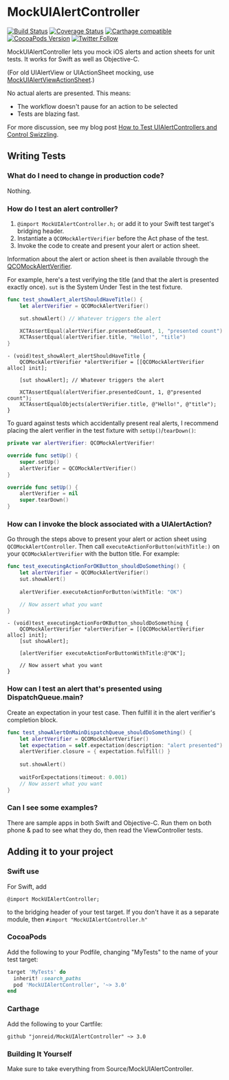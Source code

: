 # MockUIAlertController

[![Build Status](https://travis-ci.org/jonreid/MockUIAlertController.svg?branch=master)](https://travis-ci.org/jonreid/MockUIAlertController)
[![Coverage Status](https://coveralls.io/repos/jonreid/MockUIAlertController/badge.svg?branch=master&service=github)](https://coveralls.io/github/jonreid/MockUIAlertController?branch=master)
[![Carthage compatible](https://img.shields.io/badge/Carthage-compatible-4BC51D.svg?style=flat)](https://github.com/Carthage/Carthage)
[![CocoaPods Version](https://cocoapod-badges.herokuapp.com/v/MockUIAlertController/badge.png)](https://cocoapods.org/pods/MockUIAlertController)
[![Twitter Follow](https://img.shields.io/twitter/follow/qcoding.svg?style=social)](https://twitter.com/qcoding)

MockUIAlertController lets you mock iOS alerts and action sheets for unit tests. It works for Swift as well as Objective-C.

(For old UIAlertView or UIActionSheet mocking, use
[MockUIAlertViewActionSheet](https://github.com/jonreid/MockUIAlertViewActionSheet).)

No actual alerts are presented. This means:

* The workflow doesn't pause for an action to be selected
* Tests are blazing fast.

For more discussion, see my blog post [How to Test UIAlertControllers and Control Swizzling](http://qualitycoding.org/testing-uialertcontrollers/).


## Writing Tests

### What do I need to change in production code?

Nothing.

### How do I test an alert controller?

1. `@import MockUIAlertController.h;` or add it to your Swift test target's bridging header.
2. Instantiate a `QCOMockAlertVerifier` before the Act phase of the test.
3. Invoke the code to create and present your alert or action sheet.

Information about the alert or action sheet is then available through the
[QCOMockAlertVerifier](https://github.com/jonreid/MockUIAlertController/blob/master/Source/MockUIAlertController/QCOMockAlertVerifier.h).

For example, here's a test verifying the title (and that the alert is presented exactly once). `sut` is the System Under Test
in the test fixture.

```swift
func test_showAlert_alertShouldHaveTitle() {
    let alertVerifier = QCOMockAlertVerifier()

    sut.showAlert() // Whatever triggers the alert

    XCTAssertEqual(alertVerifier.presentedCount, 1, "presented count")
    XCTAssertEqual(alertVerifier.title, "Hello!", "title")
}
```

```obj-c
- (void)test_showAlert_alertShouldHaveTitle {
    QCOMockAlertVerifier *alertVerifier = [[QCOMockAlertVerifier alloc] init];

    [sut showAlert]; // Whatever triggers the alert

    XCTAssertEqual(alertVerifier.presentedCount, 1, @"presented count");
    XCTAssertEqualObjects(alertVerifier.title, @"Hello!", @"title");
}
```

To guard against tests which accidentally present real alerts, I recommend placing the alert verifier in the test fixture with `setUp()`/`tearDown()`:

```swift
private var alertVerifier: QCOMockAlertVerifier!

override func setUp() {
    super.setUp()
    alertVerifier = QCOMockAlertVerifier()
}

override func setUp() {
    alertVerifier = nil
    super.tearDown()
}
```

### How can I invoke the block associated with a UIAlertAction?

Go through the steps above to present your alert or action sheet using `QCOMockAlertController`.
Then call `executeActionForButton(withTitle:)` on your `QCOMockAlertVerifier` with the button title.
For example:

```swift
func test_executingActionForOKButton_shouldDoSomething() {
    let alertVerifier = QCOMockAlertVerifier()
    sut.showAlert()
    
    alertVerifier.executeActionForButton(withTitle: "OK")

    // Now assert what you want
}
```

```obj-c
- (void)test_executingActionForOKButton_shouldDoSomething {
    QCOMockAlertVerifier *alertVerifier = [[QCOMockAlertVerifier alloc] init];
    [sut showAlert];

    [alertVerifier executeActionForButtonWithTitle:@"OK"];

    // Now assert what you want
}
```

### How can I test an alert that's presented using DispatchQueue.main?

Create an expectation in your test case. Then fulfill it in the alert verifier's completion block.

```swift
func test_showAlertOnMainDispatchQueue_shouldDoSomething() {
    let alertVerifier = QCOMockAlertVerifier()
    let expectation = self.expectation(description: "alert presented")
    alertVerifier.closure = { expectation.fulfill() }
    
    sut.showAlert()
    
    waitForExpectations(timeout: 0.001)
    // Now assert what you want
}
```

### Can I see some examples?

There are sample apps in both Swift and Objective-C. Run them on both phone & pad to see what they do, then read the ViewController tests.


## Adding it to your project

### Swift use

For Swift, add

```obj-c
@import MockUIAlertController;
```

to the bridging header of your test target. If you don't have it as a separate module, then `#import "MockUIAlertController.h"`

### CocoaPods

Add the following to your Podfile, changing "MyTests" to the name of your test target:

```ruby
target 'MyTests' do
  inherit! :search_paths
  pod 'MockUIAlertController', '~> 3.0'
end
```

### Carthage

Add the following to your Cartfile:

```
github "jonreid/MockUIAlertController" ~> 3.0
```

### Building It Yourself

Make sure to take everything from Source/MockUIAlertController.

